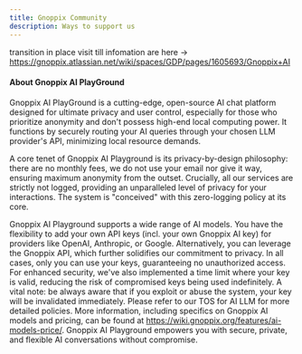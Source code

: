 ```yaml
---
title: Gnoppix Community 
description: Ways to support us
---
```



transition in place visit till infomation are here -> https://gnoppix.atlassian.net/wiki/spaces/GDP/pages/1605693/Gnoppix+AI


#### About Gnoppix AI PlayGround 

Gnoppix AI PlayGround is a cutting-edge, open-source AI chat platform designed for ultimate privacy and user control, especially for those who prioritize anonymity and don't possess high-end local computing power. It functions by securely routing your AI queries through your chosen LLM provider's API, minimizing local resource demands.

A core tenet of Gnoppix AI Playground is its privacy-by-design philosophy: there are no monthly fees, we do not use your email nor give it way, ensuring maximum anonymity from the outset. Crucially, all our services are strictly not logged, providing an unparalleled level of privacy for your interactions. The system is "conceived" with this zero-logging policy at its core.

Gnoppix AI Playground supports a wide range of AI models. You have the flexibility to add your own API keys (incl. your own Gnoppix AI key) for providers like OpenAI, Anthropic, or Google. Alternatively, you can leverage the Gnoppix API, which further solidifies our commitment to privacy. In all cases, only you can use your keys, guaranteeing no unauthorized access. For enhanced security, we've also implemented a time limit where your key is valid, reducing the risk of compromised keys being used indefinitely. A vital note: be always aware that if you exploit or abuse the system, your key will be invalidated immediately. Please refer to our TOS for AI LLM for more detailed policies. More information, including specifics on Gnoppix AI models and pricing, can be found at https://wiki.gnoppix.org/features/ai-models-price/. Gnoppix AI Playground empowers you with secure, private, and flexible AI conversations without compromise.








